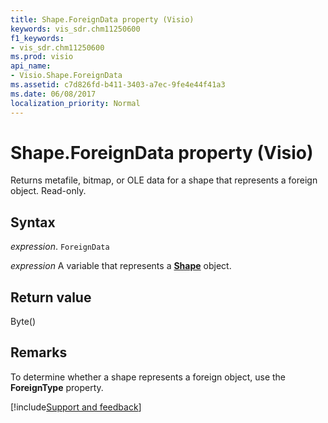 ```yaml
---
title: Shape.ForeignData property (Visio)
keywords: vis_sdr.chm11250600
f1_keywords:
- vis_sdr.chm11250600
ms.prod: visio
api_name:
- Visio.Shape.ForeignData
ms.assetid: c7d826fd-b411-3403-a7ec-9fe4e44f41a3
ms.date: 06/08/2017
localization_priority: Normal
---
```



# Shape.ForeignData property (Visio)

Returns metafile, bitmap, or OLE data for a shape that represents a foreign object. Read-only.


## Syntax

_expression_. `ForeignData`

_expression_ A variable that represents a **[Shape](Visio.Shape.md)** object.


## Return value

Byte()


## Remarks

To determine whether a shape represents a foreign object, use the  **ForeignType** property.

[!include[Support and feedback](~/includes/feedback-boilerplate.md)]